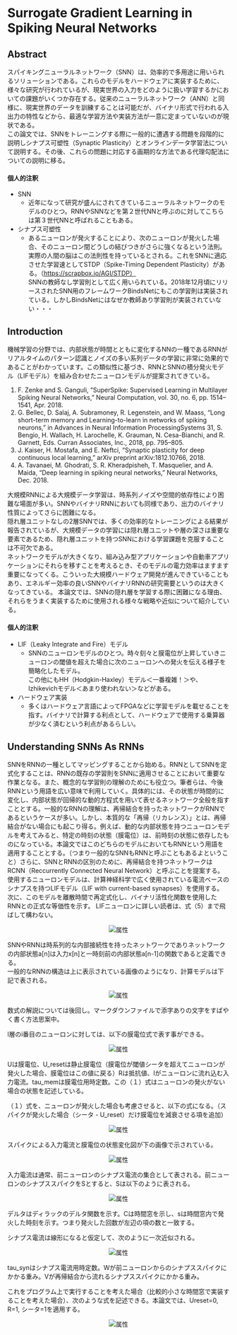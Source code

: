 # Surrogate Gradient Learning in Spiking Neural Networks

## Abstract
スパイキングニューラルネットワーク（SNN）は、効率的で多用途に用いられるソリューションである。これらのモデルをハードウェアに実装するために、様々な研究が行われているが、現実世界の入力をどのように扱い学習するかにおいての課題がいくつか存在する。従来のニューラルネットワーク（ANN）と同様に、現実世界のデータを訓練することは可能だが、バイナリ形式で行われる入出力の特性などから、最適な学習方法や実装方法が一意に定まっていないのが現状である。</br>
この論文では、SNNをトレーニングする際に一般的に遭遇する問題を段階的に説明しシナプス可塑性（Synaptic Plasticity）とオンラインデータ学習法について説明する。その後、これらの問題に対応する画期的な方法である代理勾配法についての説明に移る。

#### 個人的注釈
- SNN
  - 近年になって研究が盛んにされてきているニューラルネットワークのモデルのひとつ。RNNやSNNなどを第２世代NNと呼ぶのに対してこちらは第３世代NNと呼ばれることもある。
- シナプス可塑性
  - あるニューロンが発火することにより、次のニューロンが発火した場合、そのニューロン間どうしの結びつきがさらに強くなるという法則。実際の人間の脳はこの法則性を持っているとされる。これをSNNに適応させた学習速としてSTDP（Spike-Timing Dependent Plasticity）がある。（https://scrapbox.io/AGI/STDP）</br>
  SNNの教師なし学習則として広く用いられている。2018年12月頃にリリースされたSNN用のフレームワークBindsNetにもこの学習則は実装されている。しかしBindsNetにはなぜか教師あり学習則が実装されていない・・・

## Introduction
機械学習の分野では、内部状態が時間とともに変化するNNの一種であるRNNがリアルタイムのパターン認識とノイズの多い系列データの学習に非常に効果的であることがわかっています。この類似性に基づき、RNNとSNNの積分発火モデル（LIFモデル）を組み合わせたニューロンモデルが提案されてきている。
1. F. Zenke and S. Ganguli, “SuperSpike: Supervised Learning in Multilayer Spiking Neural Networks,”
Neural Computation, vol. 30, no. 6, pp. 1514–1541, Apr. 2018.
2. G. Bellec, D. Salaj, A. Subramoney, R. Legenstein, and W. Maass, “Long short-term memory and
Learning-to-learn in networks of spiking neurons,” in Advances in Neural Information ProcessingSystems 31, S. Bengio, H. Wallach, H. Larochelle, K. Grauman, N. Cesa-Bianchi, and R. Garnett, Eds. Curran Associates, Inc., 2018, pp. 795–805.
3. J. Kaiser, H. Mostafa, and E. Neftci, “Synaptic plasticity for deep continuous local learning,” arXiv preprint arXiv:1812.10766, 2018.
4. A. Tavanaei, M. Ghodrati, S. R. Kheradpisheh, T. Masquelier, and A. Maida, “Deep learning in
spiking neural networks,” Neural Networks, Dec. 2018.

大規模RNNによる大規模データ学習は、時系列ノイズや空間的依存性により困難な場面が多い。SNNやバイナリRNNにおいても同様であり、出力のバイナリ性質によってさらに困難になる。</br>
隠れ層ユニットなしの2層SNNでは、多くの効率的なトレーニングによる結果が報告されているが、大規模データの学習には隠れ層ユニットや層の深さは重要な要素であるため、隠れ層ユニットを持つSNNにおける学習課題を克服することは不可欠である。</br>
ネットワークモデルが大きくなり、組み込み型アプリケーションや自動車アプリケーションにそれらを移すことを考えるとき、そのモデルの電力効率はますます重要になってくる。こういった大規模ハードウェア開発が進んできていることもあり、エネルギー効率の良いSNNやバイナリRNNの研究需要というのは大きくなってきている。
本論文では、SNNの隠れ層を学習する際に困難になる理由、それらをうまく実装するために使用される様々な戦略や近似について紹介している。

#### 個人的注釈
- LIF（Leaky Integrate and Fire）モデル
  - SNNのニューロンモデルのひとつ。時々刻々と膜電位が上昇していきニューロンの閾値を超えた場合に次のニューロンへの発火を伝える様子を簡略化したモデル。</br>
  この他にもHH（Hodgkin-Haxley）モデル＜一番複雑！＞や、Izhikevichモデル＜あまり使われない＞などがある。
- ハードウェア実装
  - 多くはハードウェア言語によってFPGAなどに学習モデルを載せることを指す。バイナリで計算する利点として、ハードウェアで使用する乗算器が少なく済むという利点があるらしい。

## Understanding SNNs As RNNs
SNNをRNNの一種としてマッピングすることから始める。RNNとしてSNNを定式化することは、RNNの既存の学習則をSNNに適用させることにおいて重要な作業となる。また、概念的な学習則の理解のためにも役立つ。筆者らは、今後RNNという用語を広い意味で利用していく。具体的には、その状態が時間的に変化し、内部状態が回帰的な動的方程式を用いて表せるネットワーク全般を指すこととする。一般的なRNNの理解は、再帰結合を持ったネットワークがRNNであるというケースが多い。しかし、本質的な「再帰（リカレンス）」とは、再帰結合がない場合にも起こり得る。例えば、動的な内部状態を持つニューロンモデルを考えてみると、特定の時刻の状態（膜電位）は、前時刻の状態に依存したものになっている。本論文ではこのどちらのモデルにおいてもRNNという用語を適用することとする。（つまり一般的なSNNもRNNと呼ぶこともあるよということ）さらに、SNNとRNNの区別のために、再帰結合を持つネットワークはRCNN（Reccurrently Connected Neural Network）と呼ぶことを提案する。</br>
使用するニューロンモデルは、計算神経科学で広く使用されている電流ベースのシナプスを持つLIFモデル（LIF with current-based synapses）を使用する。 次に、このモデルを離散時間で再定式化し、バイナリ活性化関数を使用したRNNとの正式な等価性を示す。 LIFニューロンに詳しい読者は、式（5）まで飛ばして構わない。

<div align="center">
<img src="https://github.com/Ry-Kurihara/spytorch/blob/images/SGLRNN1.png" alt="属性" title="RNNの伝播モデル">
</div>

SNNやRNNは時系列的な内部接続性を持ったネットワークでありネットワークの内部状態a[n]は入力x[n]と一時刻前の内部状態a[n-1]の関数であると定義できる。</br>
一般的なRNNの構造は上に表示されている画像のようになり、計算モデルは下記で表される。

<div align="center">
<img src="https://github.com/Ry-Kurihara/spytorch/blob/images/RNNformula.png" alt="属性" title="RNNの計算モデル">
</div>

数式の解説については後回し。マークダウンファイルで添字ありの文字をすばやく書く方法思案中。

l層のi番目のニューロンに対しては、以下の膜電位式で表す事ができる。

<div align="center">
<img src="https://github.com/Ry-Kurihara/spytorch/blob/images/SGL_mem1.png" alt="属性" title="特定の膜電位の計算モデル">
</div>

Uは膜電位、U_resetは静止膜電位（膜電位が閾値シータを超えてニューロンが発火した場合、膜電位はこの値に戻る）Rは抵抗値、Iがニューロンに流れ込む入力電流。tau_memは膜電位用時定数。この（１）式はニューロンの発火がない場合の状態を記述している。

（１）式を、ニューロンが発火した場合も考慮させると、以下の式になる。（スパイクが発火した場合（シータ - U_reset）だけ膜電位を減衰させる項を追加）

<div align="center">
<img src="https://github.com/Ry-Kurihara/spytorch/blob/images/SGL_mem2.png" alt="属性" title="膜電位の定式化">
</div>

スパイクによる入力電流と膜電位の状態変化図が下の画像で示されている。

<div align="center">
<img src="https://github.com/Ry-Kurihara/spytorch/blob/images/SGL_synmem1.png" alt="属性" title="スパイク入力電流と膜電位図">
</div>

入力電流は通常、前ニューロンのシナプス電流の集合として表される。前ニューロンのシナプススパイクをSとすると、Sは以下のように表される。

<div align="center">
<img src="https://github.com/Ry-Kurihara/spytorch/blob/images/SGL_spike1.png" alt="属性" title="シナプススパイクの定式化">
</div>

デルタはディラックのデルタ関数を示す。Cは時間窓を示し、sは時間窓内で発火した時刻を示す。つまり発火した回数が左辺の項の数と一致する。

シナプス電流は線形になると仮定して、次のように一次近似される。

<div align="center">
<img src="https://github.com/Ry-Kurihara/spytorch/blob/images/SGL_syn1.png" alt="属性" title="シナプス電流の定式化">
</div>

tau_synはシナプス電流用時定数。Wが前ニューロンからのシナプススパイクにかかる重み。Vが再帰結合から流れるシナプススパイクにかかる重み。

これをプログラム上で実行することを考えた場合（比較的小さな時間窓で実装することを考えた場合）、次のような式を記述できる。本論文では、Ureset=0, R=1, シータ=1を適用する。

<div align="center">
<img src="https://github.com/Ry-Kurihara/spytorch/blob/images/SGL_syn2.png" alt="属性" title="シナプス電流の定式化、実装版">
</div>
